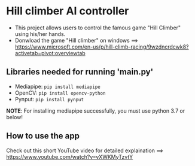 # Hill climber AI controller
- This project allows users to control the famous game "Hill Climber" using his/her hands.
- Donwload the game "Hill climber" on windows ==> https://www.microsoft.com/en-us/p/hill-climb-racing/9wzdncrdcwk8?activetab=pivot:overviewtab

## Libraries needed for running 'main.py'
- Mediapipe: `pip install mediapipe`
- OpenCV: `pip install opencv-python`
- Pynput: `pip install pynput`

**NOTE**: For installing mediapipe successfully, you must use python 3.7 or below!

## How to use the app
Check out this short YouTube video for detailed explaination ==> https://www.youtube.com/watch?v=vXWKMyTzvtY
